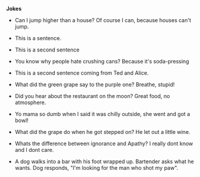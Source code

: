 **Jokes**
* Can I jump higher than a house? Of course I can, because houses can't jump.
*  This is a sentence.
*  This is a second sentence
*  You know why people hate crushing cans? Because it's soda-pressing
* This is a second sentence coming from Ted and Alice.
* What did the green grape say to the purple one?  Breathe, stupid!
*  Did you hear about the restaurant on the moon? Great food, no atmosphere.
* Yo mama so dumb when I said it was chilly outside, she went and got a bowl!
* What did the grape do when he got stepped on? He let out a little wine.
* Whats the difference between ignorance and Apathy? I really dont know and I dont care. 

* A dog walks into a bar with his foot wrapped up.  Bartender asks what he wants.  Dog responds, "I'm looking for the man who shot my paw".